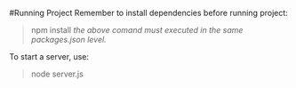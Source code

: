 #Running Project 
Remember to install dependencies before running project:
>npm install
*the above comand must executed in the same packages.json level.*

To start a server, use:
>node server.js